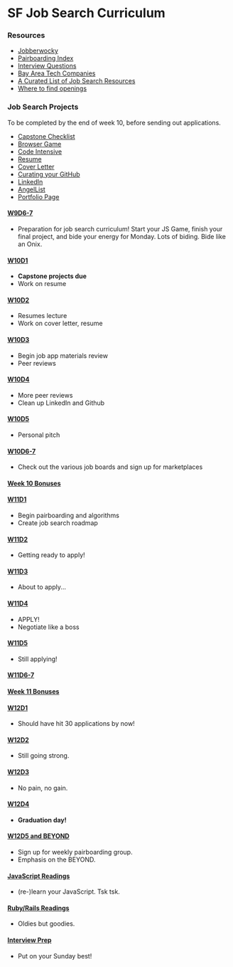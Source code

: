 # SF Job Search Curriculum

### Resources

* [Jobberwocky][jobberwocky]
* [Pairboarding Index][pair-boarding-index]
* [Interview Questions][interview-questions]
* [Bay Area Tech Companies][bay-tech-companies]
* [A Curated List of Job Search Resources][ronnie-list]
* [Where to find openings][job-boards]

[jobberwocky]: http://progress.appacademy.io/jobberwocky
[interview-questions]: https://docs.google.com/a/appacademy.io/spreadsheet/ccc?key=0AnnoREts_wUydHN3UGZfbDZIME1VTEY3Y3pUNWpZZGc#gid=0
[pair-boarding-index]: ../master/interview-prep/pairboarding/index.md#index
[ny-tech-companies]: https://docs.google.com/a/appacademy.io/spreadsheet/ccc?key=0AnnoREts_wUydEk1Z25ER3V4aTdsWjlMRTVmWC1BU2c#gid=0
[bay-tech-companies]: https://docs.google.com/a/appacademy.io/spreadsheet/ccc?key=0AnnoREts_wUydFpJSVZLM25wdmc0Vk56UzEwUzJiY3c#gid=0
[ronnie-list]: https://gist.github.com/ronnieftw/7907630469242f0999ea
[job-boards]: https://github.com/appacademy/job-search-curriculum/blob/master/mass-applying/job-boards.md

### Job Search Projects
To be completed by the end of week 10, before sending out applications.

* [Capstone Checklist][capstone]
* [Browser Game][js-game]
* [Code Intensive][code-intensive]
* [Resume][resume]
* [Cover Letter][cover-letter]
* [Curating your GitHub][github]
* [LinkedIn][linkedin]
* [AngelList][angellist]
* [Portfolio Page][portfolio]


[capstone]: https://github.com/appacademy/capstone-project-curriculum/blob/master/readings/capstone-checklist.md
[js-game]: https://github.com/appacademy/job-search-curriculum/blob/master/self-presentation/browser_game.md
[resume]: https://github.com/appacademy/job-search-curriculum/blob/master/self-presentation/resume.md
[cover-letter]: https://github.com/appacademy/job-search-curriculum/blob/master/self-presentation/cover_letter.md
[portfolio]: https://github.com/appacademy/job-search-curriculum/blob/master/self-presentation/portfolio.md
[code-intensive]: https://github.com/appacademy/job-search-curriculum/blob/master/self-presentation/code_intensive.md
[github]: https://github.com/appacademy/job-search-curriculum/blob/master/self-presentation/github.md
[linkedin]: https://github.com/appacademy/job-search-curriculum/blob/master/self-presentation/linkedin.md
[angellist]: https://angel.co/



#### [W9D6-7](./SF/w9d6-7.md)
* Preparation for job search curriculum! Start your JS Game, finish your final project, and bide your energy for Monday. Lots of biding. Bide like an Onix.


#### [W10D1](./SF/w10d1.md)
* **Capstone projects due**
* Work on resume


#### [W10D2](./SF/w10d2.md)
* Resumes lecture
* Work on cover letter, resume


#### [W10D3](./SF/w10d3.md)
* Begin job app materials review
* Peer reviews


#### [W10D4](./SF/w10d4.md)
* More peer reviews
* Clean up LinkedIn and Github


#### [W10D5](./SF/w10d5.md)
* Personal pitch


#### [W10D6-7](./SF/w10d6-7.md)
* Check out the various job boards and sign up for marketplaces

#### [Week 10 Bonuses](./SF/week-10-bonus.md)


#### [W11D1](./SF/w11d1.md)
* Begin pairboarding and algorithms
* Create job search roadmap


#### [W11D2](./SF/w11d2.md)
* Getting ready to apply!


#### [W11D3](./SF/w11d3.md)
* About to apply...


#### [W11D4](./SF/w11d4.md)
* APPLY!
* Negotiate like a boss


#### [W11D5](./SF/w11d5.md)
* Still applying!


#### [W11D6-7](./SF/w11d6-7.md)


#### [Week 11 Bonuses](./SF/week-11-bonus.md)


#### [W12D1](./SF/w12d1.md)
* Should have hit 30 applications by now!


#### [W12D2](./SF/w12d2.md)
* Still going strong.


#### [W12D3](./SF/w12d3.md)
* No pain, no gain.


#### [W12D4](./SF/w12d4.md)
* **Graduation day!**


#### [W12D5 and BEYOND](./SF/w12d5-and-beyond.md)
* Sign up for weekly pairboarding group.
* Emphasis on the BEYOND.


#### [JavaScript Readings](./SF/javascript-readings.md)
* (re-)learn your JavaScript. Tsk tsk.


#### [Ruby/Rails Readings](./SF/ruby-rails-readings.md)
* Oldies but goodies.


#### [Interview Prep](./SF/interview-prep.md)
* Put on your Sunday best!
